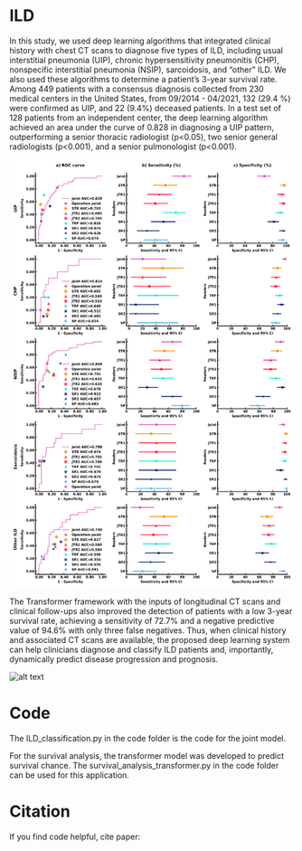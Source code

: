# ILD
In this study, we used deep learning algorithms that integrated clinical history with chest CT scans to diagnose five types of ILD, including usual interstitial pneumonia (UIP), chronic hypersensitivity pneumonitis (CHP), nonspecific interstitial pneumonia (NSIP), sarcoidosis, and “other” ILD. We also used these algorithms to determine a patient’s 3-year survival rate. Among 449 patients with a consensus diagnosis collected from 230 medical centers in the United States, from 09/2014 - 04/2021, 132 (29.4 %) were confirmed as UIP, and 22 (9.4%) deceased patients. In a test set of 128 patients from an independent center, the deep learning algorithm achieved an area under the curve of 0.828 in diagnosing a UIP pattern, outperforming a senior thoracic radiologist (p<0.05), two senior general radiologists (p<0.001), and a senior pulmonologist (p<0.001). 

![alt text](https://github.com/lzl199704/ILD/blob/main/util/Figure3.png)

The Transformer framework with the inputs of longitudinal CT scans and clinical follow-ups also improved the detection of patients with a low 3-year survival rate, achieving a sensitivity of 72.7% and a negative predictive value of 94.6% with only three false negatives. Thus, when clinical history and associated CT scans are available, the proposed deep learning system can help clinicians diagnose and classify ILD patients and, importantly, dynamically predict disease progression and prognosis.

![alt text](https://github.com/lzl199704/ILD/blob/main/util/f4_ild_300dpi.png)

# Code
The ILD_classification.py in the code folder is the code for the joint model.

For the survival analysis, the transformer model was developed to predict survival chance. The survival_analysis_transformer.py in the code folder can be used for this application.

# Citation
If you find code helpful, cite paper:

